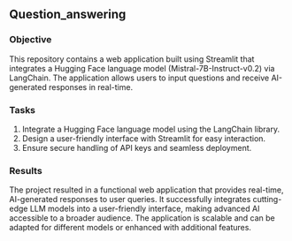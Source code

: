 ## Question_answering

### Objective 
This repository contains a web application built using Streamlit that integrates a Hugging Face language model (Mistral-7B-Instruct-v0.2) via LangChain. The application allows users to input questions and receive AI-generated responses in real-time.

### Tasks

1. Integrate a Hugging Face language model using the LangChain library.<br>
2. Design a user-friendly interface with Streamlit for easy interaction.<br>
3. Ensure secure handling of API keys and seamless deployment.<br>

### Results
The project resulted in a functional web application that provides real-time, AI-generated responses to user queries. It successfully integrates cutting-edge LLM models into a user-friendly interface, making advanced AI accessible to a broader audience. The application is scalable and can be adapted for different models or enhanced with additional features.
